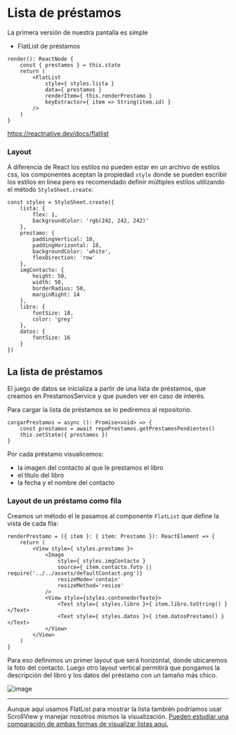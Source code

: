 # Lista de préstamos

La primera versión de nuestra pantalla es simple

* FlatList de préstamos

```tsx
render(): ReactNode {
    const { prestamos } = this.state
    return (
        <FlatList
            style={ styles.lista }
            data={ prestamos }
            renderItem={ this.renderPrestamo }
            keyExtractor={ item => String(item.id) }
        />
    )
}

```

https://reactnative.dev/docs/flatlist

### Layout

A diferencia de React los estilos no pueden estar en un archivo de estilos css, los componentes aceptan la propiedad `style` donde se pueden escribir los estilos en linea pero es recomendado definir múltiples estilos utilizando el método `StyleSheet.create`:

```tsx
const styles = StyleSheet.create({
    lista: {
        flex: 1,
        backgroundColor: 'rgb(242, 242, 242)'
    },
    prestamo: {
        paddingVertical: 10,
        paddingHorizontal: 18,
        backgroundColor: 'white',
        flexDirection: 'row'
    },
    imgContacto: {
        height: 50,
        width: 50,
        borderRadius: 50,
        marginRight: 14
    },
    libro: {
        fontSize: 18,
        color: 'grey'
    },
    datos: {
        fontSize: 16
    }
})
```

## La lista de préstamos

El juego de datos se inicializa a partir de una lista de préstamos, que creamos en PrestamosService y que pueden ver en caso de interés.

Para cargar la lista de préstamos se lo pediremos al repositorio.
```tsx
cargarPrestamos = async (): Promise<void> => {
    const prestamos = await repoPrestamos.getPrestamosPendientes()
    this.setState({ prestamos })
}
```

Por cada préstamo visualicemos:

* la imagen del contacto al que le prestamos el libro
* el título del libro
* la fecha y el nombre del contacto

### Layout de un préstamo como fila

Creamos un método el le pasamos al componente `FlatList` que define la vista de cada fila:

```tsx
renderPrestamo = ({ item }: { item: Prestamo }): ReactElement => {
    return (
        <View style={ styles.prestamo }>
            <Image
                style={ styles.imgContacto }
                source={ item.contacto.foto || require('../../assets/defaultContact.png')}
                resizeMode='contain'
                resizeMethod='resize'
            />
            <View style={styles.contenedorTexto}>
                <Text style={ styles.libro }>{ item.libro.toString() }</Text>
                <Text style={ styles.datos }>{ item.datosPrestamo() }</Text>
            </View>
        </View>
    )
}
```

Para eso definimos un primer layout que será horizontal, donde ubicaremos la foto del contacto. Luego otro layout vertical permitirá que pongamos la descripción del libro y los datos del préstamo con un tamaño más chico.

![image](./images/layoutPrestamo.png)

---

Aunque aquí usamos FlatList para mostrar la lista también podríamos usar ScrollView y manejar nosotros mismos la visualización. [Pueden estudiar una comparación de ambas formas de visualizar listas aquí.](https://reactnative.dev/docs/scrollview)
